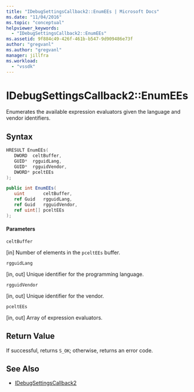 ```yaml
---
title: "IDebugSettingsCallback2::EnumEEs | Microsoft Docs"
ms.date: "11/04/2016"
ms.topic: "conceptual"
helpviewer_keywords:
  - "IDebugSettingsCallback2::EnumEEs"
ms.assetid: 9f884c49-426f-461b-b547-9d909486e73f
author: "gregvanl"
ms.author: "gregvanl"
manager: jillfra
ms.workload:
  - "vssdk"
---
```

# IDebugSettingsCallback2::EnumEEs
Enumerates the available expression evaluators given the language and vendor identifiers.

## Syntax

```cpp
HRESULT EnumEEs(
   DWORD  celtBuffer,
   GUID*  rgguidLang,
   GUID*  rgguidVendor,
   DWORD* pceltEEs
);
```

```csharp
public int EnumEEs(
   uint       celtBuffer,
   ref Guid   rgguidLang,
   ref Guid   rgguidVendor,
   ref uint[] pceltEEs
);
```

#### Parameters
 `celtBuffer`

 [in] Number of elements in the `pceltEEs` buffer.

 `rgguidLang`

 [in, out] Unique identifier for the programming language.

 `rgguidVendor`

 [in, out] Unique identifier for the vendor.

 `pceltEEs`

 [in, out] Array of expression evaluators.

## Return Value
 If successful, returns `S_OK`; otherwise, returns an error code.

## See Also
- [IDebugSettingsCallback2](../../../extensibility/debugger/reference/idebugsettingscallback2.md)